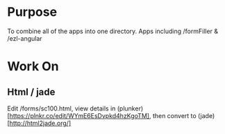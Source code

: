 # Purpose

To combine all of the apps into one directory. Apps including /formFiller & /ezl-angular

# Work On

## Html / jade

Edit /forms/sc100.html, view details in (plunker)[https://plnkr.co/edit/WYmE6EsDvpkd4hzKgoTM], then convert to (jade)[http://html2jade.org/]

